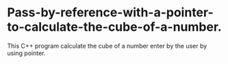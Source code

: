# Pass-by-reference-with-a-pointer-to-calculate-the-cube-of-a-number.
This C++ program calculate the cube of a number enter by the user by using pointer.
